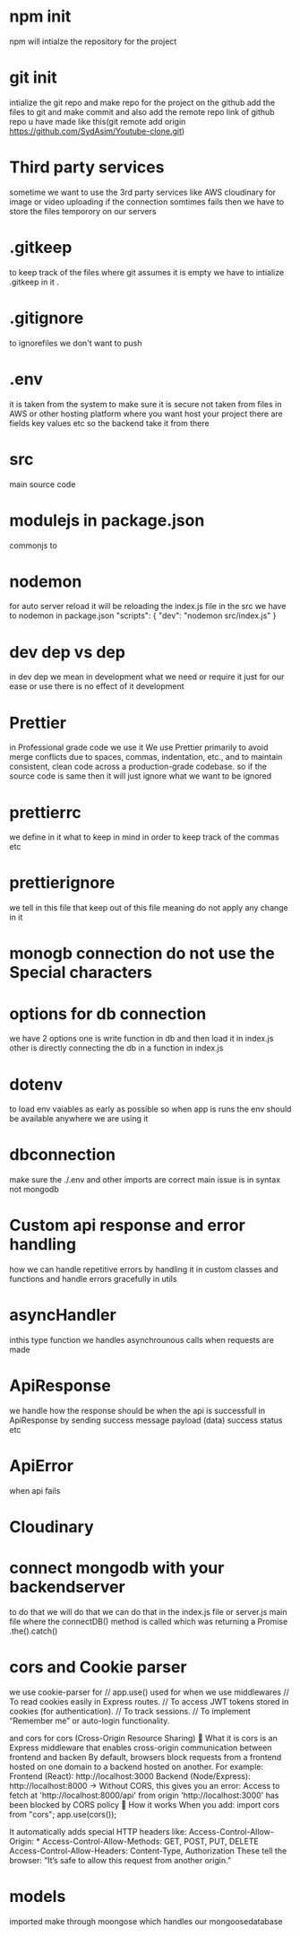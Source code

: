  # npm init    
 npm  will intialze the repository for the project 

 # git init 
 intialize the git repo  and make repo for the project on the github
 add the files to git and make commit and also add the remote 
 repo link of github repo u have made like this(git remote add origin https://github.com/SydAsim/Youtube-clone.git)

 # Third party services 
 sometime we want to use the 3rd party services like AWS cloudinary 
 for image or video uploading if the connection somtimes fails then 
 we have to store the files temporory on our servers 

 # .gitkeep 
 to keep track of the files where git assumes it is empty we have to intialize .gitkeep in it .

 # .gitignore
 to ignorefiles we don't want to push

 # .env 
 it is taken from the system to make sure it is secure 
 not taken from files in AWS or other hosting platform where you want host your project there are fields key values etc so the backend take it from there 

 # src 
 main source code

 #  modulejs in package.json
commonjs to
 # nodemon 
 for  auto server reload it will be reloading the index.js file in the src we have to nodemon in package.json
"scripts": {
    "dev": "nodemon src/index.js"
  }



 # dev dep vs dep 
 in dev dep we mean in development what we need or require it just for our ease or use there is no effect of it development

# Prettier 
in Professional grade code we use it 
We use Prettier primarily to avoid merge conflicts due to spaces, commas, indentation, etc., and to maintain consistent, clean code across a production-grade codebase. so if the source code is same then it will just ignore what we want to be ignored

# prettierrc 
we define in it what to keep in mind in order to keep track of the 
commas etc 

# prettierignore 
we tell in this file that keep out of this file meaning do not apply any change in it 

# monogb connection do not use the Special characters 

# options for db connection 
we have 2 options one is write function in db and then load
it in index.js other is directly connecting the db in a function in index.js

# dotenv 
to load env vaiables as early as possible so when app is runs the env 
should be available anywhere we are using it 

# dbconnection
make sure the ./.env and other imports are correct main issue is in syntax 
not mongodb 

# Custom api response and error handling
how we can handle repetitive errors by handling it in custom classes and  functions and handle errors gracefully in utils 

# asyncHandler 
inthis type function we handles asynchrounous calls when requests are made

# ApiResponse 
we handle how the response should be when the api is successfull in ApiResponse
by sending success message payload (data) success status etc

# ApiError 
when api fails 

# Cloudinary


# connect mongodb with your backendserver 
to do that we will do that we can do that in the index.js file or server.js main file where the connectDB() method is called which was returning a Promise .the().catch()

# cors and Cookie parser 

we use cookie-parser for 
// app.use() used for when we use middlewares 
// To read cookies easily in Express routes.
// To access JWT tokens stored in cookies (for authentication).
// To track sessions.
// To implement “Remember me” or auto-login functionality.

and cors for 
cors (Cross-Origin Resource Sharing)
🔹 What it is
cors is an Express middleware that enables cross-origin communication between frontend and backen
By default, browsers block requests from a frontend hosted on one domain to a backend hosted on another.
For example:
Frontend (React): http://localhost:3000
Backend (Node/Express): http://localhost:8000
→ Without CORS, this gives you an error:
Access to fetch at 'http://localhost:8000/api' from origin 'http://localhost:3000' has been blocked by CORS policy
🔹 How it works
When you add:
import cors from "cors";
app.use(cors());

It automatically adds special HTTP headers like:
Access-Control-Allow-Origin: *
Access-Control-Allow-Methods: GET, POST, PUT, DELETE
Access-Control-Allow-Headers: Content-Type, Authorization
These tell the browser:
“It’s safe to allow this request from another origin.”

# models 
imported make through moongose which handles our mongoosedatabase

